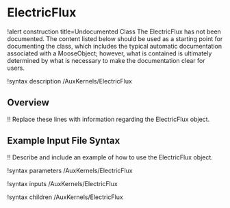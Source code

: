 # ElectricFlux

!alert construction title=Undocumented Class
The ElectricFlux has not been documented. The content listed below should be used as a starting point for
documenting the class, which includes the typical automatic documentation associated with a
MooseObject; however, what is contained is ultimately determined by what is necessary to make the
documentation clear for users.

!syntax description /AuxKernels/ElectricFlux

## Overview

!! Replace these lines with information regarding the ElectricFlux object.

## Example Input File Syntax

!! Describe and include an example of how to use the ElectricFlux object.

!syntax parameters /AuxKernels/ElectricFlux

!syntax inputs /AuxKernels/ElectricFlux

!syntax children /AuxKernels/ElectricFlux

